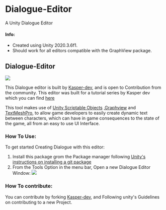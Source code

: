 # Dialogue-Editor
A Unity Dialogue Editor
 #### Info:
- Created using Unity 2020.3.6f1.
- Should work for all editors compatible with the GraphView package.

## Dialogue-Editor

![](https://i.imgur.com/2yzJFRH.png)

This Dialogue editor is built by [Kasper-dev](https://github.com/KasperGameDev/Dialogue-Editor-Tutorial/tree/Community_Contribute), and is open to Contribution from the community.
This editor was built for a tutorial series by Kasper dev which you can find [here](https://youtube.com/playlist?list=PLOZ3CbLbuxPwQvkDMBiIe4v1pTwAE380z)

This tool makes use of [Unity Scriptable Objects](https://docs.unity3d.com/Manual/class-ScriptableObject.html) ,[Graphview](https://docs.unity3d.com/ScriptReference/Experimental.GraphView.GraphView.html) and [TextMeshPro](https://docs.unity3d.com/Manual/com.unity.textmeshpro.html), to allow game developers to easily create dynamic text between characters, which can have in game consequences to the state of the game, all from an easy to use UI Interface.

### How To Use:

To get started Creating Dialogue with this editor:
1. Install this package grom the Package manager following [Unity's instructions on installing a git package](https://docs.unity3d.com/Manual/upm-ui-giturl.html)
1. From the Tools Option in the menu bar, Open a new Dialogue Editor Window:
   ![](https://i.imgur.com/aI9GYMo.png)

### How To contribute:

You can contribute by forking [Kasper-dev](https://github.com/KasperGameDev/Dialogue-Editor-Tutorial/tree/Community_Contribute), and Following unity's Guidelines on contributing to a new Project.
